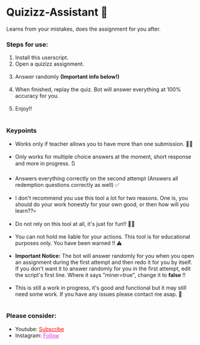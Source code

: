 # Quizizz-Assistant 🤖
Learns from your mistakes, does the assignment for you after.



<h3>Steps for use: </h3>
<ol style="margin-bottom:10px;">
<li>Install this userscript.<br>
<li>Open a quizizz assignment.</li><br>
<li>Answer randomly <b>(Important info below!)</b></li><br>
<li>When finished, replay the quiz. Bot will answer everything at 100% accuracy for you.</li><br>
<li>Enjoy!!</li><br>
</ol>


<h3>Keypoints</h3>
<ul style="margin-bottom:10px;">
<li>Works only if teacher allows you to have more than one submission. 💁‍♂️</li><br>
<li>Only works for multiple choice answers at the moment, short response and more in progress. 🔃</li><br>
<li>Answers everything correctly on the second attempt (Answers all redemption questions correctly as well) ✅</li><br>
<li>I don't recommend you use this tool a lot for two reasons. One is, you should do your work honestly for your own good, or then how will you learn??💀</li><br>
<li>Do not rely on this tool at all, it's just for fun!! 🤦‍♂️</li><br>
<li>You can not hold me liable for your actions. This tool is for educational purposes only. You have been warned !! ⚠</li><br>
<li><b>Important Notice:</b> The bot will answer randomly for you when you open an assignment during the first attempt and then redo it for you by itself. If you don't want it to answer randomly for you in the first attempt, edit the script's first line. Where it says "miner=true", change it to <b>false</b> ‼</li><br>
<li>This is still a work in progress, it's good and functional but it may still need some work. If you have any issues please contact me asap. 🙏</li><br>
</ul>

<h3>Please consider:</h3>
<ul>
<li>Youtube:  <a style="color:red;" target="_Blank" href="https://www.youtube.com/channel/UCinBnZ2BKAbCKA1w9lmFd0w">Subscribe</a></li>
<li>Instagram:  <a style="color:#dc2ef0;" target="_Blank" href="https://www.instagram.com/nyc.geahad.codes/">Follow</a></li>
</ul>
